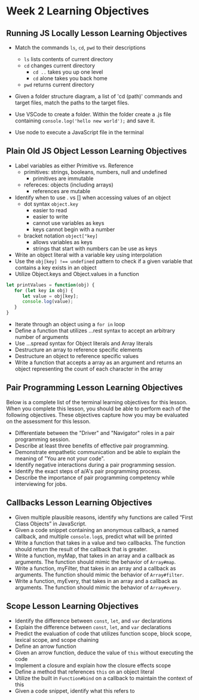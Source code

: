 # Week 2 Learning Objectives

## Running JS Locally Lesson Learning Objectives

- Match the commands `ls`, `cd`, `pwd` to their descriptions
   - `ls` lists contents of current directory
   - `cd` changes current directory
      - `cd ..` takes you up one level
      - `cd` alone takes you back home
   - `pwd` returns current directory
- Given a folder structure diagram, a list of 'cd (path)' commands and target files, match the paths to the target files.

- Use VSCode to create a folder. Within the folder create a .js file containing `console.log('hello new world');` and save it.
- Use node to execute a JavaScript file in the terminal



## Plain Old JS Object Lesson Learning Objectives

- Label variables as either Primitive vs. Reference
   - primitives: strings, booleans, numbers, null and undefined
      - primitives are immutable
   - refereces: objects (including arrays)
      - references are mutable
- Identify when to use . vs [] when accessing values of an object
   - dot syntax `object.key`
      - easier to read
      - easier to write
      - cannot use variables as keys
      - keys cannot begin with a number
   - bracket notation `object["key]`
      - allows variables as keys
      - strings that start with numbers can be use as keys
- Write an object literal with a variable key using interpolation
- Use the `obj[key] !== undefined` pattern to check if a given variable that contains a key exists in an object
- Utilize Object.keys and Object.values in a function
```javascript
let printValues = function(obj) {
   for (let key in obj) {
      let value = obj[key];
      console.log(value);
   }
}
```

- Iterate through an object using a `for in` loop
- Define a function that utilizes ...rest syntax to accept an arbitrary number of arguments
- Use ...spread syntax for Object literals and Array literals
- Destructure an array to reference specific elements
- Destructure an object to reference specific values
- Write a function that accepts a array as an argument and returns an object representing the count of each character in the array

## Pair Programming Lesson Learning Objectives
Below is a complete list of the terminal learning objectives for this lesson. When you complete this lesson, you should be able to perform each of the following objectives. These objectives capture how you may be evaluated on the assessment for this lesson.

- Differentiate between the "Driver" and "Navigator" roles in a pair programming session.
- Describe at least three benefits of effective pair programming.
- Demonstrate empathetic communication and be able to explain the meaning of "You are not your code".
- Identify negative interactions during a pair programming session.
- Identify the exact steps of a/A's pair programming process.
- Describe the importance of pair programming competency while interviewing for jobs.


## Callbacks Lesson Learning Objectives


- Given multiple plausible reasons, identify why functions are called “First Class Objects” in JavaScript.
- Given a code snippet containing an anonymous callback, a named callback, and multiple `console.log`s, predict what will be printed
- Write a function that takes in a value and two callbacks. The function should return the result of the callback that is greater.
- Write a function, myMap, that takes in an array and a callback as arguments. The function should mimic the behavior of `Array#map`.
- Write a function, myFilter, that takes in an array and a callback as arguments. The function should mimic the behavior of `Array#filter`.
- Write a function, myEvery, that takes in an array and a callback as arguments. The function should mimic the behavior of `Array#every`.



## Scope Lesson Learning Objectives

- Identify the difference between `const`, `let`, and `var` declarations
- Explain the difference between `const`, `let`, and `var` declarations
- Predict the evaluation of code that utilizes function scope, block scope, lexical scope, and scope chaining
- Define an arrow function
- Given an arrow function, deduce the value of `this` without executing the code
- Implement a closure and explain how the closure effects scope
- Define a method that references `this` on an object literal
- Utilize the built in `Function#bind` on a callback to maintain the context of this
- Given a code snippet, identify what this refers to
